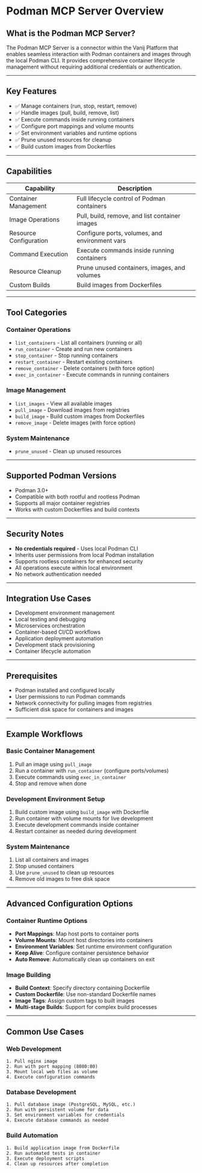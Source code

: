 # Podman MCP Server Overview

## What is the Podman MCP Server?
The Podman MCP Server is a connector within the Vanij Platform that enables seamless interaction with Podman containers and images through the local Podman CLI. It provides comprehensive container lifecycle management without requiring additional credentials or authentication.

---

## Key Features
- ✅ Manage containers (run, stop, restart, remove)
- ✅ Handle images (pull, build, remove, list)
- ✅ Execute commands inside running containers
- ✅ Configure port mappings and volume mounts
- ✅ Set environment variables and runtime options
- ✅ Prune unused resources for cleanup
- ✅ Build custom images from Dockerfiles

---

## Capabilities

| Capability           | Description                                       |
|----------------------|---------------------------------------------------|
| Container Management | Full lifecycle control of Podman containers      |
| Image Operations     | Pull, build, remove, and list container images   |
| Resource Configuration| Configure ports, volumes, and environment vars  |
| Command Execution    | Execute commands inside running containers        |
| Resource Cleanup     | Prune unused containers, images, and volumes     |
| Custom Builds        | Build images from Dockerfiles                    |

---

## Tool Categories

### **Container Operations**
- `list_containers` - List all containers (running or all)
- `run_container` - Create and run new containers
- `stop_container` - Stop running containers
- `restart_container` - Restart existing containers
- `remove_container` - Delete containers (with force option)
- `exec_in_container` - Execute commands in running containers

### **Image Management**
- `list_images` - View all available images
- `pull_image` - Download images from registries
- `build_image` - Build custom images from Dockerfiles
- `remove_image` - Delete images (with force option)

### **System Maintenance**
- `prune_unused` - Clean up unused resources

---

## Supported Podman Versions
- Podman 3.0+
- Compatible with both rootful and rootless Podman
- Supports all major container registries
- Works with custom Dockerfiles and build contexts

---

## Security Notes
- **No credentials required** - Uses local Podman CLI
- Inherits user permissions from local Podman installation
- Supports rootless containers for enhanced security
- All operations execute within local environment
- No network authentication needed

---

## Integration Use Cases
- Development environment management
- Local testing and debugging
- Microservices orchestration
- Container-based CI/CD workflows
- Application deployment automation
- Development stack provisioning
- Container lifecycle automation

---

## Prerequisites
- Podman installed and configured locally
- User permissions to run Podman commands
- Network connectivity for pulling images from registries
- Sufficient disk space for containers and images

---

## Example Workflows

### Basic Container Management
1. Pull an image using `pull_image`
2. Run a container with `run_container` (configure ports/volumes)
3. Execute commands using `exec_in_container`
4. Stop and remove when done

### Development Environment Setup
1. Build custom image using `build_image` with Dockerfile
2. Run container with volume mounts for live development
3. Execute development commands inside container
4. Restart container as needed during development

### System Maintenance
1. List all containers and images
2. Stop unused containers
3. Use `prune_unused` to clean up resources
4. Remove old images to free disk space

---

## Advanced Configuration Options

### Container Runtime Options
- **Port Mappings**: Map host ports to container ports
- **Volume Mounts**: Mount host directories into containers
- **Environment Variables**: Set runtime environment configuration
- **Keep Alive**: Configure container persistence behavior
- **Auto Remove**: Automatically clean up containers on exit

### Image Building
- **Build Context**: Specify directory containing Dockerfile
- **Custom Dockerfile**: Use non-standard Dockerfile names
- **Image Tags**: Assign custom tags to built images
- **Multi-stage Builds**: Support for complex build processes

---

## Common Use Cases

### Web Development
```
1. Pull nginx image
2. Run with port mapping (8080:80)
3. Mount local web files as volume
4. Execute configuration commands
```

### Database Development
```
1. Pull database image (PostgreSQL, MySQL, etc.)
2. Run with persistent volume for data
3. Set environment variables for credentials
4. Execute database commands as needed
```

### Build Automation
```
1. Build application image from Dockerfile
2. Run automated tests in container
3. Execute deployment scripts
4. Clean up resources after completion
```